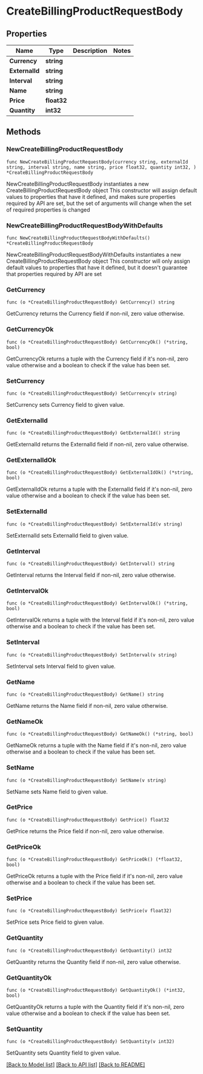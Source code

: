 # CreateBillingProductRequestBody

## Properties

Name | Type | Description | Notes
------------ | ------------- | ------------- | -------------
**Currency** | **string** |  | 
**ExternalId** | **string** |  | 
**Interval** | **string** |  | 
**Name** | **string** |  | 
**Price** | **float32** |  | 
**Quantity** | **int32** |  | 

## Methods

### NewCreateBillingProductRequestBody

`func NewCreateBillingProductRequestBody(currency string, externalId string, interval string, name string, price float32, quantity int32, ) *CreateBillingProductRequestBody`

NewCreateBillingProductRequestBody instantiates a new CreateBillingProductRequestBody object
This constructor will assign default values to properties that have it defined,
and makes sure properties required by API are set, but the set of arguments
will change when the set of required properties is changed

### NewCreateBillingProductRequestBodyWithDefaults

`func NewCreateBillingProductRequestBodyWithDefaults() *CreateBillingProductRequestBody`

NewCreateBillingProductRequestBodyWithDefaults instantiates a new CreateBillingProductRequestBody object
This constructor will only assign default values to properties that have it defined,
but it doesn't guarantee that properties required by API are set

### GetCurrency

`func (o *CreateBillingProductRequestBody) GetCurrency() string`

GetCurrency returns the Currency field if non-nil, zero value otherwise.

### GetCurrencyOk

`func (o *CreateBillingProductRequestBody) GetCurrencyOk() (*string, bool)`

GetCurrencyOk returns a tuple with the Currency field if it's non-nil, zero value otherwise
and a boolean to check if the value has been set.

### SetCurrency

`func (o *CreateBillingProductRequestBody) SetCurrency(v string)`

SetCurrency sets Currency field to given value.


### GetExternalId

`func (o *CreateBillingProductRequestBody) GetExternalId() string`

GetExternalId returns the ExternalId field if non-nil, zero value otherwise.

### GetExternalIdOk

`func (o *CreateBillingProductRequestBody) GetExternalIdOk() (*string, bool)`

GetExternalIdOk returns a tuple with the ExternalId field if it's non-nil, zero value otherwise
and a boolean to check if the value has been set.

### SetExternalId

`func (o *CreateBillingProductRequestBody) SetExternalId(v string)`

SetExternalId sets ExternalId field to given value.


### GetInterval

`func (o *CreateBillingProductRequestBody) GetInterval() string`

GetInterval returns the Interval field if non-nil, zero value otherwise.

### GetIntervalOk

`func (o *CreateBillingProductRequestBody) GetIntervalOk() (*string, bool)`

GetIntervalOk returns a tuple with the Interval field if it's non-nil, zero value otherwise
and a boolean to check if the value has been set.

### SetInterval

`func (o *CreateBillingProductRequestBody) SetInterval(v string)`

SetInterval sets Interval field to given value.


### GetName

`func (o *CreateBillingProductRequestBody) GetName() string`

GetName returns the Name field if non-nil, zero value otherwise.

### GetNameOk

`func (o *CreateBillingProductRequestBody) GetNameOk() (*string, bool)`

GetNameOk returns a tuple with the Name field if it's non-nil, zero value otherwise
and a boolean to check if the value has been set.

### SetName

`func (o *CreateBillingProductRequestBody) SetName(v string)`

SetName sets Name field to given value.


### GetPrice

`func (o *CreateBillingProductRequestBody) GetPrice() float32`

GetPrice returns the Price field if non-nil, zero value otherwise.

### GetPriceOk

`func (o *CreateBillingProductRequestBody) GetPriceOk() (*float32, bool)`

GetPriceOk returns a tuple with the Price field if it's non-nil, zero value otherwise
and a boolean to check if the value has been set.

### SetPrice

`func (o *CreateBillingProductRequestBody) SetPrice(v float32)`

SetPrice sets Price field to given value.


### GetQuantity

`func (o *CreateBillingProductRequestBody) GetQuantity() int32`

GetQuantity returns the Quantity field if non-nil, zero value otherwise.

### GetQuantityOk

`func (o *CreateBillingProductRequestBody) GetQuantityOk() (*int32, bool)`

GetQuantityOk returns a tuple with the Quantity field if it's non-nil, zero value otherwise
and a boolean to check if the value has been set.

### SetQuantity

`func (o *CreateBillingProductRequestBody) SetQuantity(v int32)`

SetQuantity sets Quantity field to given value.



[[Back to Model list]](../README.md#documentation-for-models) [[Back to API list]](../README.md#documentation-for-api-endpoints) [[Back to README]](../README.md)


